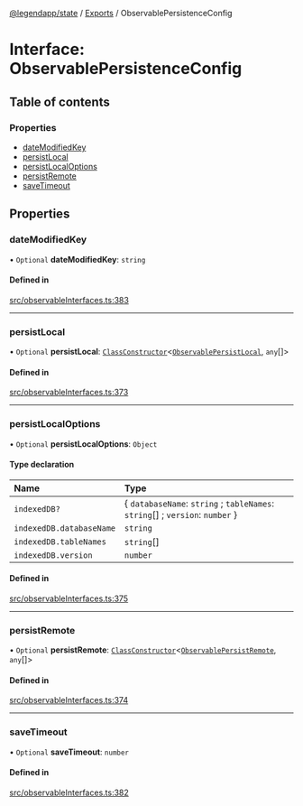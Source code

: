 [@legendapp/state](../README.md) / [Exports](../modules.md) / ObservablePersistenceConfig

# Interface: ObservablePersistenceConfig

## Table of contents

### Properties

- [dateModifiedKey](ObservablePersistenceConfig.md#datemodifiedkey)
- [persistLocal](ObservablePersistenceConfig.md#persistlocal)
- [persistLocalOptions](ObservablePersistenceConfig.md#persistlocaloptions)
- [persistRemote](ObservablePersistenceConfig.md#persistremote)
- [saveTimeout](ObservablePersistenceConfig.md#savetimeout)

## Properties

### dateModifiedKey

• `Optional` **dateModifiedKey**: `string`

#### Defined in

[src/observableInterfaces.ts:383](https://github.com/matthewmturner/legend-state/blob/69a8199/src/observableInterfaces.ts#L383)

___

### persistLocal

• `Optional` **persistLocal**: [`ClassConstructor`](../modules.md#classconstructor)<[`ObservablePersistLocal`](ObservablePersistLocal.md), `any`[]\>

#### Defined in

[src/observableInterfaces.ts:373](https://github.com/matthewmturner/legend-state/blob/69a8199/src/observableInterfaces.ts#L373)

___

### persistLocalOptions

• `Optional` **persistLocalOptions**: `Object`

#### Type declaration

| Name | Type |
| :------ | :------ |
| `indexedDB?` | { `databaseName`: `string` ; `tableNames`: `string`[] ; `version`: `number`  } |
| `indexedDB.databaseName` | `string` |
| `indexedDB.tableNames` | `string`[] |
| `indexedDB.version` | `number` |

#### Defined in

[src/observableInterfaces.ts:375](https://github.com/matthewmturner/legend-state/blob/69a8199/src/observableInterfaces.ts#L375)

___

### persistRemote

• `Optional` **persistRemote**: [`ClassConstructor`](../modules.md#classconstructor)<[`ObservablePersistRemote`](ObservablePersistRemote.md), `any`[]\>

#### Defined in

[src/observableInterfaces.ts:374](https://github.com/matthewmturner/legend-state/blob/69a8199/src/observableInterfaces.ts#L374)

___

### saveTimeout

• `Optional` **saveTimeout**: `number`

#### Defined in

[src/observableInterfaces.ts:382](https://github.com/matthewmturner/legend-state/blob/69a8199/src/observableInterfaces.ts#L382)
